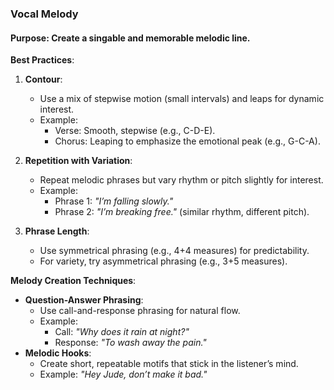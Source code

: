 ### **Vocal Melody**

#### **Purpose**: Create a singable and memorable melodic line.

**Best Practices**:

1. **Contour**:
    
    - Use a mix of stepwise motion (small intervals) and leaps for dynamic interest.
    - Example:
        - Verse: Smooth, stepwise (e.g., C-D-E).
        - Chorus: Leaping to emphasize the emotional peak (e.g., G-C-A).
2. **Repetition with Variation**:
    
    - Repeat melodic phrases but vary rhythm or pitch slightly for interest.
    - Example:
        - Phrase 1: _"I’m falling slowly."_
        - Phrase 2: _"I’m breaking free."_ (similar rhythm, different pitch).
3. **Phrase Length**:
    
    - Use symmetrical phrasing (e.g., 4+4 measures) for predictability.
    - For variety, try asymmetrical phrasing (e.g., 3+5 measures).

**Melody Creation Techniques**:

- **Question-Answer Phrasing**:
    - Use call-and-response phrasing for natural flow.
    - Example:
        - Call: _"Why does it rain at night?"_
        - Response: _"To wash away the pain."_
- **Melodic Hooks**:
    - Create short, repeatable motifs that stick in the listener’s mind.
    - Example: _"Hey Jude, don’t make it bad."_